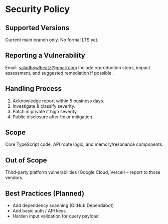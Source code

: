 # Security Policy

## Supported Versions
Current main branch only. No formal LTS yet.

## Reporting a Vulnerability
Email: saladbowlbeatz@gmail.com
Include reproduction steps, impact assessment, and suggested remediation if possible.

## Handling Process
1. Acknowledge report within 5 business days.
2. Investigate & classify severity.
3. Patch in private if high severity.
4. Public disclosure after fix or mitigation.

## Scope
Core TypeScript code, API route logic, and memory/resonance components.

## Out of Scope
Third‑party platform vulnerabilities (Google Cloud, Vercel) – report to those vendors.

## Best Practices (Planned)
- Add dependency scanning (GitHub Dependabot)
- Add basic auth / API keys
- Harden input validation for query payload
